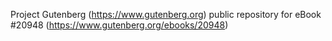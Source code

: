 Project Gutenberg (https://www.gutenberg.org) public repository for eBook #20948 (https://www.gutenberg.org/ebooks/20948)
